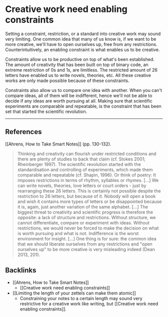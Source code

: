# Creative work need enabling constraints
Setting a constraint, restriction, or a standard into creative work may sound very limiting. One common idea that many of us know is, if we want to be more creative, we'll have to open ourselves up, free from any restrictions. Counterintuitively, an enabling constraint is what enables us to be creative.

Constraints allow us to be productive on top of what's been established. The amount of creativity that has been built on top of binary code, an extreme restriction of 0s and 1s, are limitless. The restricted amount of 26 letters have enabled us to write novels, theories, etc. All these creative works are only made possible because of these constraints.

Constraints also allow us to compare one idea with another. When you can't compare ideas, all of them will be indifferent, hence we'll not be able to decide if any ideas are worth pursuing at all. Making sure that scientific experiments are comparable and repeatable, is the constraint that has been set that started the scientific revolution.

---
## References
[[Ahrens, How to Take Smart Notes]] (pp. 130-132).
> Thinking and creativity can flourish under restricted conditions and there are plenty of studies to back that claim (cf. Stokes 2001; Rheinberger 1997). The scientific revolution started with the standardisation and controlling of experiments, which made them comparable and repeatable (cf. Shapin, 1996). Or think of poetry: It imposes restrictions in terms of rhythm, syllables or rhymes.
> [...]
> We can write novels, theories, love letters or court orders - just by rearranging these 26 letters. This is certainly not possible despite the restriction to 26 letters, but because of it. Nobody will open a book and wish it contains more types of letters or be disappointed because it is, again, just another variation of the same alphabet.
> [...]
> The biggest threat to creativity and scientific progress is therefore the opposite: a lack of structure and restrictions. Without structure, we cannot differentiate, compare or experiment with ideas. Without restrictions, we would never be forced to make the decision on what is worth pursuing and what is not. Indifference is the worst environment for insight.
> [...]
> One thing is for sure: the common idea that we should liberate ourselves from any restrictions and "open ourselves up" to be more creative is very misleading indeed (Dean 2013, 201).

## Backlinks
* [[Ahrens, How to Take Smart Notes]]
	* [[Creative work need enabling constraints]]
* [[Limiting the length of your zettels can make them atomic]]
	* Constraining your notes to a certain length may sound very restrictive for a creative work like writing, but [[Creative work need enabling constraints]].

<!-- #evergreen #counterintuitive #constraint -->

<!-- {BearID:B587DC49-E350-4351-994C-6BF7EB0671C8-71920-0001808E21DCFA51} -->
